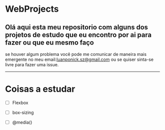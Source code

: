 # WebProjects

Olá aqui esta meu repositorio com alguns dos projetos de estudo que eu encontro por ai para fazer ou que eu mesmo faço 
---
se houver algum problema você pode me comunicar de maneira mais emergente no meu email:luanponick.sz@gmail.com ou se quiser sinta-se livre para fazer uma issue.

---

# Coisas a estudar

 - [ ] Flexbox

 - [ ] box-sizing

 - [ ] @media()

   

